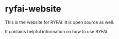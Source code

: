 # ryfai-website
This is the website for RYFAI. It is open source as well.

It contains helpful information on how to use RYFAI
